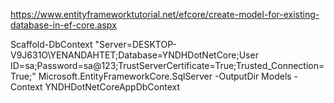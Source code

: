https://www.entityframeworktutorial.net/efcore/create-model-for-existing-database-in-ef-core.aspx

Scaffold-DbContext "Server=DESKTOP-V9J631O\\YENANDAHTET;Database=YNDHDotNetCore;User ID=sa;Password=sa@123;TrustServerCertificate=True;Trusted_Connection=True;" Microsoft.EntityFrameworkCore.SqlServer -OutputDir Models -Context YNDHDotNetCoreAppDbContext